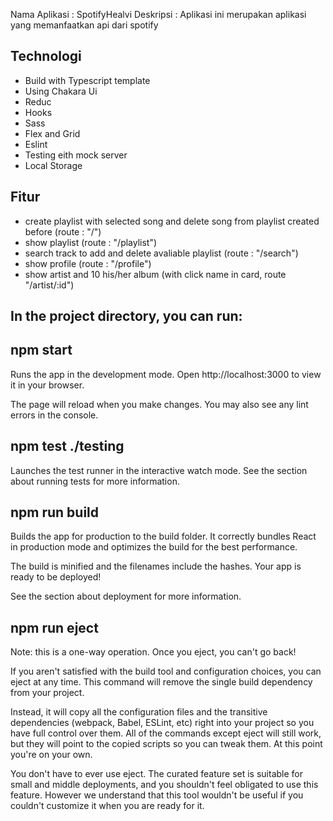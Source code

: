 Nama Aplikasi : SpotifyHealvi
Deskripsi : Aplikasi ini merupakan aplikasi yang memanfaatkan api dari spotify

## Technologi

- Build with Typescript template
- Using Chakara Ui
- Reduc
- Hooks
- Sass
- Flex and Grid
- Eslint
- Testing eith mock server
- Local Storage

## Fitur

- create playlist with selected song and delete song from playlist created before (route : "/")
- show playlist (route : "/playlist")
- search track to add and delete avaliable playlist (route : "/search")
- show profile (route : "/profile")
- show artist and 10 his/her album (with click name in card, route "/artist/:id")

## In the project directory, you can run:

## npm start

Runs the app in the development mode.
Open http://localhost:3000 to view it in your browser.

The page will reload when you make changes.
You may also see any lint errors in the console.

## npm test ./testing

Launches the test runner in the interactive watch mode.
See the section about running tests for more information.

## npm run build

Builds the app for production to the build folder.
It correctly bundles React in production mode and optimizes the build for the best performance.

The build is minified and the filenames include the hashes.
Your app is ready to be deployed!

See the section about deployment for more information.

## npm run eject

Note: this is a one-way operation. Once you eject, you can't go back!

If you aren't satisfied with the build tool and configuration choices, you can eject at any time. This command will remove the single build dependency from your project.

Instead, it will copy all the configuration files and the transitive dependencies (webpack, Babel, ESLint, etc) right into your project so you have full control over them. All of the commands except eject will still work, but they will point to the copied scripts so you can tweak them. At this point you're on your own.

You don't have to ever use eject. The curated feature set is suitable for small and middle deployments, and you shouldn't feel obligated to use this feature. However we understand that this tool wouldn't be useful if you couldn't customize it when you are ready for it.
